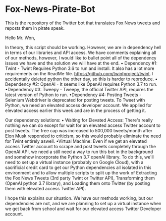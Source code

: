 # Fox-News-Pirate-Bot
This is the repository of the Twitter bot that translates Fox News tweets and reposts them in pirate speak. 

Hello Mr. Won,

In theory, this script should be working. However, we are in dependency hell in terms of our libraries and API access. We have comments explaining all of our methods, however, I would like to bullet point all of the dependency issues we have and the solution we will have at the end.
• Dependency #1: Twint - Twint Requires Python 3.6 to run and install. It also has a lot more requirements on the ReadMe file. https://github.com/twintproject/twint. I accidentally deleted python the other day, so this is harder to reproduce.
• Dependency #2: OpenAI - It seems like OpenAI requires Python 3.7 to run.
•Dependency #3: Tweepy - Tweepy, the official Twitter API, requires the latest version of Python to run.
•Dependency #4: Posting Tweets - Selenium Webdriver is deprecated for posting tweets. To Tweet with Python, we need an elevated access developer account. We applied for elevated access earlier this week and are in the process of getting it.

Our dependency solutions:
• Waiting for Elevated Access: There's really nothing we can do except for wait for an elevated access Twitter account to post tweets. The free cap was increased to 500,000 tweets/month after Elon Musk responded to criticism, so this would probably eliminate the need for Twint entirely aswell.
•Virtual Machine: Even if we get an elevated access Twitter account to scrape and post tweets completely through the OpenAI API, we need a still need a way to run this bot in the background and somehow incorporate the Python 3.7 openAI library. To do this, we'll need to set up a virtual instance (probably on Google Cloud), with a sacrificial credit card to get our Python dependencies all isolated in this environment and to allow multiple scripts to split up the work of Extracting the Fox News Tweets (3rd party Twint or Twitter API), Transforming them (OpenAI python 3.7 library), and Loading them onto Twitter (by posting them with elevated access Twitter API).

I hope this explains our situation. We have our methods working, but our dependencies are not, and we are planning to set up a virtual instance when we get back from school and wait for our elevated access Twitter Developer account.
